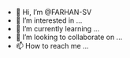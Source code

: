 - 👋 Hi, I’m @FARHAN-SV
- 👀 I’m interested in ...
- 🌱 I’m currently learning ...
- 💞️ I’m looking to collaborate on ...
- 📫 How to reach me ...

<!---
FARHAN-SV/FARHAN-SV is a ✨ special ✨ repository because its `README.md` (this file) appears on your GitHub profile.
You can click the Preview link to take a look at your changes.
--->
